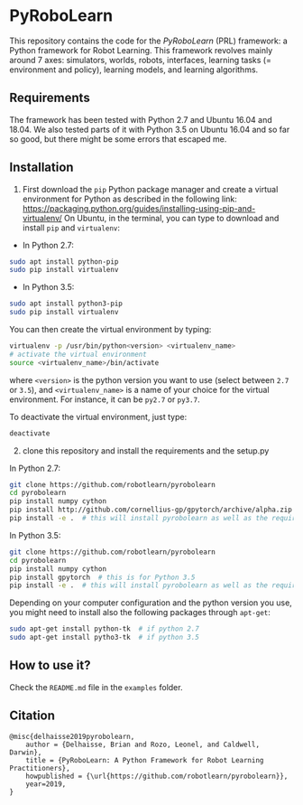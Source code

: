 # PyRoboLearn

This repository contains the code for the *PyRoboLearn* (PRL) framework: a Python framework for Robot Learning.
This framework revolves mainly around 7 axes: simulators, worlds, robots, interfaces, learning tasks (= environment and policy), learning models, and learning algorithms. 

## Requirements

The framework has been tested with Python 2.7 and Ubuntu 16.04 and 18.04. We also tested parts of it with Python 3.5 on Ubuntu 16.04 and so far so good, but there might be some errors that escaped me.

## Installation

1. First download the `pip` Python package manager and create a virtual environment for Python as described in the following link: https://packaging.python.org/guides/installing-using-pip-and-virtualenv/
On Ubuntu, in the terminal, you can type to download and install `pip` and `virtualenv`: 

- In Python 2.7:
```bash
sudo apt install python-pip
sudo pip install virtualenv
```

- In Python 3.5:
```bash
sudo apt install python3-pip
sudo pip install virtualenv
```

You can then create the virtual environment by typing:
```bash
virtualenv -p /usr/bin/python<version> <virtualenv_name>
# activate the virtual environment
source <virtualenv_name>/bin/activate
```
where `<version>` is the python version you want to use (select between `2.7` or `3.5`), and `<virtualenv_name>` is a name of your choice for the virtual environment. For instance, it can be `py2.7` or `py3.7`.

To deactivate the virtual environment, just type:
```bash
deactivate
```

2. clone this repository and install the requirements and the setup.py

In Python 2.7:
```bash
git clone https://github.com/robotlearn/pyrobolearn
cd pyrobolearn
pip install numpy cython
pip install http://github.com/cornellius-gp/gpytorch/archive/alpha.zip  # this is for Python 2.7
pip install -e .  # this will install pyrobolearn as well as the required packages (so no need for: pip install -r requirements.txt)
```

In Python 3.5:
```bash
git clone https://github.com/robotlearn/pyrobolearn
cd pyrobolearn
pip install numpy cython
pip install gpytorch  # this is for Python 3.5
pip install -e .  # this will install pyrobolearn as well as the required packages (so no need for: pip install -r requirements.txt)
```

Depending on your computer configuration and the python version you use, you might need to install also the following packages through `apt-get`:
```bash
sudo apt-get install python-tk  # if python 2.7
sudo apt-get install pytho3-tk  # if python 3.5
```

## How to use it?

Check the `README.md` file in the `examples` folder.

## Citation

```
@misc{delhaisse2019pyrobolearn,
    author = {Delhaisse, Brian and Rozo, Leonel, and Caldwell, Darwin},
    title = {PyRoboLearn: A Python Framework for Robot Learning Practitioners},
    howpublished = {\url{https://github.com/robotlearn/pyrobolearn}},
    year=2019,
}
```
